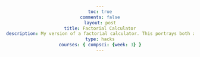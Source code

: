 ```yaml
---
toc: true
comments: false
layout: post
title: Factorial Calculator
description: My version of a factorial calculator. This portrays both an input and output.
type: hacks
courses: { compsci: {week: 3} }
---
```



<html>
<head>
    <title>Factorial Calculator</title>
    <style>
        body {
            font-family: Arial, sans-serif;
            text-align: center;
        }

        #calculator {
            margin: 20px auto;
            padding: 20px;
            border: 1px solid #ccc;
            width: 300px;
            background-color: #f5f5f5;
            border-radius: 5px;
        }

        label {
            font-weight: bold;
        }

        input[type="number"] {
            width: 100%;
            padding: 5px;
            margin-bottom: 10px;
        }

        button {
            background-color: #007bff;
            color: #fff;
            padding: 10px 20px;
            border: none;
            cursor: pointer;
        }

        #result {
            margin-top: 20px;
            font-weight: bold;
        }
    </style>
</head>
<body>
    <div id="calculator">
        <h1>Factorial Calculator</h1>
        <label for="number">Enter a number:</label>
        <input type="number" id="number">
        <button onclick="calculateFactorial()">Calculate Factorial</button>
        <div id="result"></div>
    </div>

    <script>
        function calculateFactorial() {
            const numberInput = document.getElementById('number');
            const resultDiv = document.getElementById('result');
            const number = parseInt(numberInput.value);

            if (isNaN(number) || number < 0) {
                resultDiv.textContent = 'Please enter a non-negative integer.';
                return;
            }

            let factorial = 1;
            for (let i = 2; i <= number; i++) {
                factorial *= i;
            }

            resultDiv.textContent = `Factorial of ${number} is: ${factorial}`;
        }
    </script>
</body>
</html>

